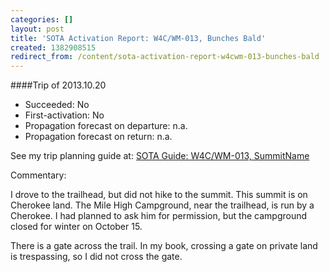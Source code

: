 ```yaml
---
categories: []
layout: post
title: 'SOTA Activation Report: W4C/WM-013, Bunches Bald'
created: 1382908515
redirect_from: /content/sota-activation-report-w4cwm-013-bunches-bald
---
```

####Trip of 2013.10.20
* Succeeded: No
* First-activation: No
* Propagation forecast on departure: n.a.
* Propagation forecast on return: n.a.

See my trip planning guide at: [SOTA Guide: W4C/WM-013, SummitName](http://k4kpk.com/content/sota-guide-w4cwm-013-bunches-bald)


Commentary:

I drove to the trailhead, but did not hike to the summit.  This summit is on Cherokee land.  The Mile High Campground, near the trailhead, is run by a Cherokee.  I had planned to ask him for permission, but the campground closed for winter on October 15.

There is a gate across the trail.  In my book, crossing a gate on private land is trespassing, so I did not cross the gate.
